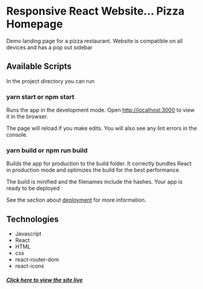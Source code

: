 # Responsive React Website... Pizza Homepage
Demo landing page for a pizza restaurant. Website is compatible on all devices and has a pop out sidebar

## Available Scripts
In the project directory you can run

### yarn start or npm start
Runs the app in the development mode.
Open [http://localhost:3000](http://localhost:3000) to view it in the browser.

The page will reload if you make edits.
You will also see any lint errors in the console.

### yarn build or npm run build
Builds the app for production to the build folder.
It correctly bundles React in production mode and optimizes the build for the best performance.

The build is minified and the filenames include the hashes.
Your app is ready to be deployed

See the section about [deployment](https://create-react-app.dev/docs/deployment/) for more information.

## Technologies
 - Javascript
 - React
 - HTML
 - css
 - react-router-dom
 - react-icons
 
 
 ##### [Click here to view the site live](https://cranky-beaver-8d2fed.netlify.app/)
